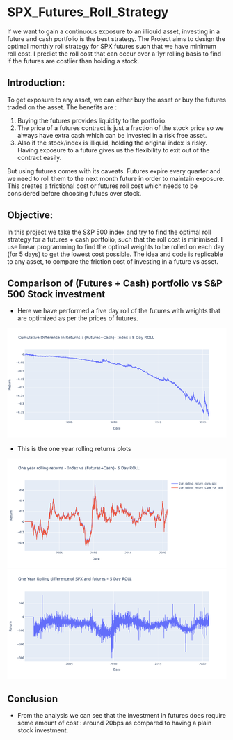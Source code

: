 # SPX_Futures_Roll_Strategy
If we want to gain a continuous exposure to an illiquid asset, investing in a future and cash portfolio is the best strategy. The Project aims to design the optimal monthly roll strategy for SPX futures such that we have minimum roll cost. I predict the roll cost that can occur over a 1yr rolling basis to find if the futures are costlier than holding a stock. 


## Introduction: 
To get exposure to any asset, we can either buy the asset or buy the futures traded on the asset. The benefits are : 
1) Buying the futures provides liquidity to the portfolio. 
2) The price of a futures contract is just a fraction of the stock price so we always have extra cash which can be invested in a risk free asset. 
3) Also if the stock/index is illiquid, holding the original index is risky. Having exposure to a future gives us the flexibility to exit out of the contract easily. 

But using futures comes with its caveats. Futures expire every quarter and we need to roll them to the next month future in order to maintain exposure. This creates a frictional cost or futures roll cost which needs to be considered before choosing futues over stock.

## Objective: 
In this project we take the S&P 500 index and try to find the optimal roll strategy for a futures + cash portfolio, such that the roll cost is minimised. 
I use linear programming to find the optimal weights to be rolled on each day (for 5 days) to get the lowest cost possible. 
The idea and code is replicable to any asset, to compare the friction cost of investing in a future vs asset.

## Comparison of (Futures + Cash) portfolio vs S&P 500 Stock investment 

- Here we have performed a five day roll of the futures with weights that are optimized as per the prices of futures. 
<img src= "Plots/Cumulative Difference in Returns : (Futures+Cash)- Index : 5 Day ROLL.png">

- This is the one year rolling returns plots
<img src= "Plots/One year rolling returns - Index vs (Futures+Cash)- 5 Day ROLL.png">

<img src= "Plots/One Year Rolling difference of SPX and futures - 5 Day ROLL.png">

## Conclusion 
- From the analysis we can see that the investment in futures does require some amount of cost : around 20bps as compared to having a plain stock investment. 
